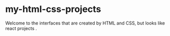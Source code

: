 # my-html-css-projects
Welcome to the interfaces that are created by HTML and CSS, but looks like react projects .

